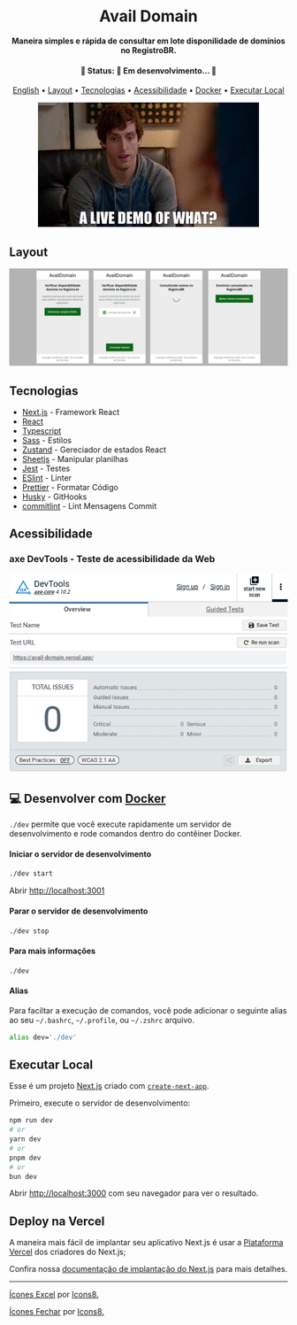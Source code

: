 <div align="center">

<h1>Avail Domain</h1>

<p align="center">
	<strong>
		Maneira simples e rápida de consultar em lote disponilidade de domínios no RegistroBR.
	</strong>
</p>

<h4 align="center">
	🚧  Status: 🚀 Em desenvolvimento...  🚧
</h4>

[English](./README.md) •
[Layout](#layout) •
[Tecnologias](#tecnologias) •
[Acessibilidade](#acessibilidade) •
[Docker](#-desenvolver-com-docker) •
[Executar Local](#executar-local)

![Demo](./assets/demo-gif.gif)

</div>

## Layout
<div align="center">
	<img src="./assets/preview-screens.png" alt="telas do aplicativo" />
</div>

## Tecnologias
- [Next.js](https://nextjs.org/) - Framework React
- [React](https://react.dev/)
- [Typescript](https://www.typescriptlang.org/)
- [Sass](https://sass-lang.com/) - Estilos
- [Zustand](https://zustand.docs.pmnd.rs/getting-started/introduction) - Gereciador de estados React
- [Sheetjs](https://sheetjs.com/) - Manipular planilhas
- [Jest](https://jestjs.io/) - Testes
- [ESlint](https://eslint.org/) - Linter
- [Prettier](https://prettier.io/) - Formatar Código
- [Husky](https://typicode.github.io/husky/) - GitHooks
- [commitlint](https://commitlint.js.org/) - Lint Mensagens Commit

## Acessibilidade

### axe DevTools - Teste de acessibilidade da Web

![Printscreen axe DevTools - Teste de acessibilidade da Web](./assets/axe-devtools-scan-result.png)

## 💻 Desenvolver com [Docker](https://docs.docker.com/engine/install/)

`./dev` permite que você execute rapidamente um servidor de desenvolvimento e rode comandos dentro do contêiner Docker.

#### Iniciar o servidor de desenvolvimento
```bash
./dev start
```
Abrir [http://localhost:3001](http://localhost:3001)

#### Parar o servidor de desenvolvimento
```bash
./dev stop
```

#### Para mais informações
```bash
./dev
```

#### Alias
Para faciltar a execução de comandos, você pode adicionar o seguinte alias ao seu `~/.bashrc`, `~/.profile`, ou `~/.zshrc` arquivo.

```bash
alias dev='./dev'
```

## Executar Local

Esse é um projeto [Next.js](https://nextjs.org/) criado com [`create-next-app`](https://github.com/vercel/next.js/tree/canary/packages/create-next-app).

Primeiro, execute o servidor de desenvolvimento:

```bash
npm run dev
# or
yarn dev
# or
pnpm dev
# or
bun dev
```

Abrir [http://localhost:3000](http://localhost:3000) com seu navegador para ver o resultado.

## Deploy na Vercel

A maneira mais fácil de implantar seu aplicativo Next.js é usar a [Plataforma Vercel](https://vercel.com/new?utm_medium=default-template&filter=next.js&utm_source=create-next-app&utm_campaign=create-next-app-readme) dos criadores do Next.js;

Confira nossa [documentação de implantação do Next.js](https://nextjs.org/docs/deployment) para mais detalhes.

---
<a target="_blank" href="https://icons8.com/icon/13654/microsoft-excel">Ícones Excel</a> por <a target="_blank" href="https://icons8.com">Icons8.</a>

<a target="_blank" href="https://icons8.com/icon/8112/close">Ícones Fechar</a> por <a target="_blank" href="https://icons8.com">Icons8.</a>
